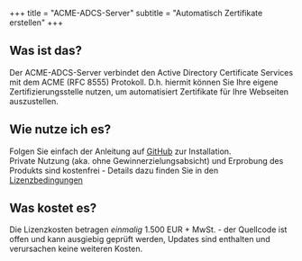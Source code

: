 +++
title = "ACME-ADCS-Server"
subtitle = "Automatisch Zertifikate erstellen"
+++

## Was ist das?

Der ACME-ADCS-Server verbindet den Active Directory Certificate Services mit dem ACME (RFC 8555) Protokoll.
D.h. hiermit können Sie Ihre eigene Zertifizierungsstelle nutzen, um automatisiert Zertifikate für Ihre Webseiten auszustellen.

## Wie nutze ich es?

Folgen Sie einfach der Anleitung auf [GitHub](https://github.com/glatzert/ACME-Server-ADCS) zur Installation.  
Private Nutzung (aka. ohne Gewinnerzielungsabsicht) und Erprobung des Produkts sind kostenfrei - Details dazu finden Sie in den [Lizenzbedingungen](https://github.com/glatzert/ACME-Server-ADCS/blob/main/LICENSE)

## Was kostet es?

Die Lizenzkosten betragen *einmalig* 1.500 EUR + MwSt. - der Quellcode ist offen und kann ausgiebig geprüft werden, Updates sind enthalten und verursachen keine weiteren Kosten.
